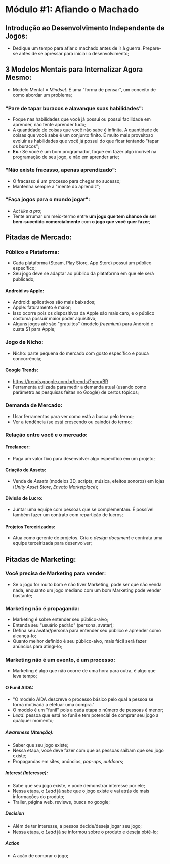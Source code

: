 # Módulo #1: Afiando o Machado

## Introdução ao Desenvolvimento Independente de Jogos:

- Dedique um tempo para afiar o machado antes de ir à guerra. Prepare-se antes de se apressar para iniciar o desenvolvimento;

## 3 Modelos Mentais para Internalizar Agora Mesmo:

- Modelo Mental = *Mindset*. É uma "forma de pensar", um conceito de como abordar um problema;

### "Pare de tapar buracos e alavanque suas habilidades":

- Foque nas habilidades que você já possui ou possui facilidade em aprender, não tente aprender tudo;
- A quantidade de coisas que você não sabe é infinita. A quantidade de coisas que você sabe é um conjunto finito. É muito mais proveitoso evoluir as habilidades que você já possui do que ficar tentando "tapar os buracos";
- **Ex.:** Se você é um bom programador, foque em fazer algo incrível na programação de seu jogo, e não em aprender arte;

### "Não existe fracasso, apenas aprendizado":

- O fracasso é um processo para chegar no sucesso;
- Mantenha sempre a "mente do aprendiz";

### "Faça jogos para o mundo jogar":

- *Act like a pro*;
- Tente arrumar um meio-termo entre **um jogo que tem chance de ser bem-sucedido comercialmente** com **o jogo que você quer fazer**;

## Pitadas de Mercado:

### Público e Plataforma:

- Cada plataforma (Steam, Play Store, App Store) possui um público específico;
- Seu jogo deve se adaptar ao público da plataforma em que ele será publicado;

#### Android vs Apple:

- Android: aplicativos são mais baixados;
- Apple: faturamento é maior;
- Isso ocorre pois os dispositivos da Apple são mais caro, e o público costuma possuir maior poder aquisitivo;
- Alguns jogos até são "gratuitos" (modelo *freemium*) para Android e custa $1 para Apple;

### Jogo de Nicho:

- Nicho: parte pequena do mercado com gosto específico e pouca concorrência;

#### Google Trends:

- https://trends.google.com.br/trends/?geo=BR
- Ferramenta utilizada para medir a demanda atual (usando como parâmetro as pesquisas feitas no Google) de certos tópicos;

### Demanda de Mercado:

- Usar ferramentas para ver como está a busca pelo termo;
- Ver a tendência (se está crescendo ou caindo) do termo;

### Relação entre você e o mercado:

#### Freelancer:

- Paga um valor fixo para desenvolver algo específico em um projeto;

#### Criação de Assets:

- Venda de *Assets* (modelos 3D, scripts, música, efeitos sonoros) em lojas (*Unity Asset Store*, *Envato Marketplace*);

#### Divisão de Lucro:

- Juntar uma equipe com pessoas que se complementam. É possível também fazer um contrato com repartição de lucros;

#### Projetos Terceirizados:

- Atua como gerente de projetos. Cria o *design document* e contrata uma equipe terceirizada para desenvolver;

## Pitadas de Marketing:

### Você precisa de Marketing para vender:

- Se o jogo for muito bom e não tiver Marketing, pode ser que não venda nada, enquanto um jogo mediano com um bom Marketing pode vender bastante;

### Marketing não é propaganda:

- Marketing é sobre entender seu público-alvo;
- Entenda seu "usuário padrão" (persona, avatar);
- Defina seu avatar/persona para entender seu público e aprender como alcançá-lo;
- Quanto melhor definido é seu público-alvo, mais fácil será fazer anúncios para atingí-lo;

### Marketing não é um evento, é um processo:

- Marketing é algo que não ocorre de uma hora para outra, é algo que leva tempo;

#### O Funil AIDA:

- "O modelo AIDA descreve o processo básico pelo qual a pessoa se torna motivada a efetuar uma compra."
- O modelo é um "funil" pois a cada etapa o número de pessoas é menor;
- *Lead*: pessoa que está no funil e tem potencial de comprar seu jogo a qualquer momento;

##### Awareness (Atenção):

- Saber que seu jogo existe;
- Nessa etapa, você deve fazer com que as pessoas saibam que seu jogo existe;
- Propagandas em sites, anúncios, *pop-ups*, *outdoors*;

##### Interest (Interesse):

- Sabe que seu jogo existe, e pode demonstrar interesse por ele;
- Nessa etapa, o *Lead* já sabe que o jogo existe e vai atrás de mais informações do produto;
- Trailer, página web, reviews, busca no google;

##### Decision

- Além de ter interesse, a pessoa decide/deseja jogar seu jogo;
- Nessa etapa, o *Lead* já se informou sobre o produto e deseja obtê-lo;

##### Action

- A ação de comprar o jogo;
